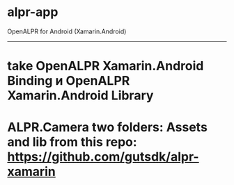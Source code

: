 # alpr-app
OpenALPR for Android (Xamarin.Android)

___________________________________________________________________________________________

# take OpenALPR Xamarin.Android Binding и OpenALPR Xamarin.Android Library
# ALPR.Camera two folders: Assets and lib from this repo: https://github.com/gutsdk/alpr-xamarin
